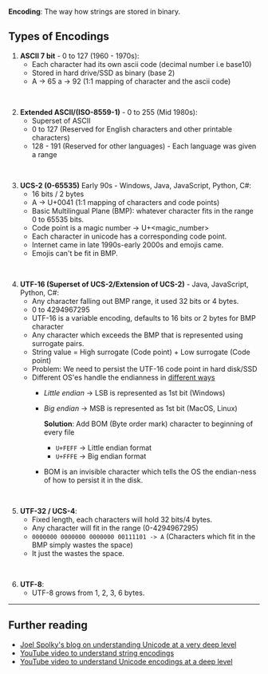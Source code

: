 **Encoding**: The way how strings are stored in binary.

## **Types of Encodings**
1. **ASCII 7 bit** - 0 to 127 (1960 - 1970s):
    - Each character had its own ascii code (decimal number i.e base10)
    - Stored in hard drive/SSD as binary (base 2)
    - A -> 65 a -> 92 (1:1 mapping of character and the ascii code)

<br/>

2. **Extended ASCII/(ISO-8559-1)** - 0 to 255 (Mid 1980s):  
    - Superset of ASCII 
    - 0 to 127 (Reserved for English characters and other printable characters)
    - 128 - 191 (Reserved for other languages) - Each language was given a range
    
<br/>

3. **UCS-2 (0-65535)** Early 90s - Windows, Java, JavaScript, Python, C#:
    - 16 bits / 2 bytes
    - A -> U+0041 (1:1 mapping of characters and code points)
    - Basic Multilingual Plane (BMP): whatever character fits in the range 0 to 65535 bits.
    - Code point is a magic number -> U+<magic_number>
    - Each character in unicode has a corresponding code point.
    - Internet came in late 1990s-early 2000s and emojis came.
    - Emojis can't be fit in BMP.

<br/>

4. **UTF-16 (Superset of UCS-2/Extension of UCS-2)** - Java, JavaScript, Python, C#:
    - Any character falling out BMP range, it used 32 bits or 4 bytes.
    - 0 to 4294967295
    - UTF-16 is a variable encoding, defaults to 16 bits or 2 bytes for BMP character
    - Any character which exceeds the BMP that is represented using surrogate pairs.
    - String value = High surrogate (Code point) + Low surrogate (Code point)
    - Problem: We need to persist the UTF-16 code point in hard disk/SSD  
    - Different OS'es handle the endianness in [different ways](https://qphs.fs.quoracdn.net/main-qimg-c3e98e027281dc41477c482a83cc5081-lq)
        - *Little endian* -> LSB is represented as 1st bit (Windows)
        - *Big endian* -> MSB is represented as 1st bit (MacOS, Linux)

            **Solution**: Add BOM (Byte order mark) character to beginning of every file
            - <code>U+FEFF</code> -> Little endian format
            - <code>U+FFFE</code> -> Big endian format
        - BOM is an invisible character which tells the OS the endian-ness of how to persist it in the disk.
    
<br/>

5. **UTF-32 / UCS-4**:
    - Fixed length, each characters will hold 32 bits/4 bytes.
    - Any character will fit in the range (0-4294967295)
    - <code>0000000 0000000 0000000 00111101 -> A</code> (Characters which fit in the BMP simply wastes the space)
    - It just the wastes the space.

<br/>

6. **UTF-8**:
    - UTF-8 grows from 1, 2, 3, 6 bytes.

<hr/>

## **Further reading**
- [Joel Spolky's blog on understanding Unicode at a very deep level](https://www.joelonsoftware.com/2003/10/08/the-absolute-minimum-every-software-developer-absolutely-positively-must-know-about-unicode-and-character-sets-no-excuses/)
- [YouTube video to understand string encodings](https://www.youtube.com/watch?v=ut74oHojxqo)
- [YouTube video to understand Unicode encodings at a deep level](https://www.youtube.com/watch?v=bbkUn0o3L1Y&t=839s)